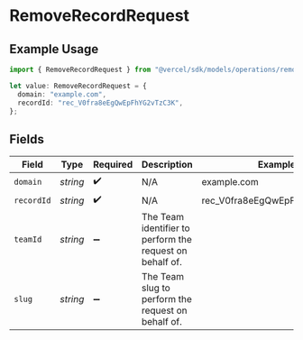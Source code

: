 # RemoveRecordRequest

## Example Usage

```typescript
import { RemoveRecordRequest } from "@vercel/sdk/models/operations/removerecord.js";

let value: RemoveRecordRequest = {
  domain: "example.com",
  recordId: "rec_V0fra8eEgQwEpFhYG2vTzC3K",
};
```

## Fields

| Field                                                    | Type                                                     | Required                                                 | Description                                              | Example                                                  |
| -------------------------------------------------------- | -------------------------------------------------------- | -------------------------------------------------------- | -------------------------------------------------------- | -------------------------------------------------------- |
| `domain`                                                 | *string*                                                 | :heavy_check_mark:                                       | N/A                                                      | example.com                                              |
| `recordId`                                               | *string*                                                 | :heavy_check_mark:                                       | N/A                                                      | rec_V0fra8eEgQwEpFhYG2vTzC3K                             |
| `teamId`                                                 | *string*                                                 | :heavy_minus_sign:                                       | The Team identifier to perform the request on behalf of. |                                                          |
| `slug`                                                   | *string*                                                 | :heavy_minus_sign:                                       | The Team slug to perform the request on behalf of.       |                                                          |